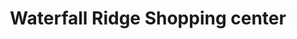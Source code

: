 ---
title: "Waterfall Ridge Shopping center"
url: /johannesburg/waterfall-ridge-shopping-center/
shop: Einkaufszentrum
---